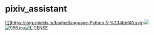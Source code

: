 # pixiv_assistant

[![](https://img.shields.io/badge/language-Python 3-%234bbf40.svg)](https://python.org)[![](https://img.shields.io/badge/author-Siru%20Hao-%2340bfbf.svg)](https://h-sr.tk)[![996.icu](https://img.shields.io/badge/link-996.icu-red.svg)](https://996.icu)[![LICENSE](https://img.shields.io/badge/license-Anti%20996-blue.svg)](https://github.com/996icu/996.ICU/blob/master/LICENSE)